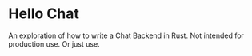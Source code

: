 # Hello Chat

An exploration of how to write a Chat Backend in Rust. Not intended for production use. Or just use.
